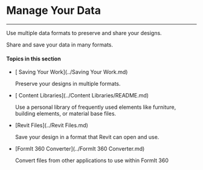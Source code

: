 # Manage Your Data

----

Use multiple data formats to preserve and share your designs.
 

Share and save your data in many formats.

  

#### Topics in this section

* [ Saving Your Work](../Saving Your Work.md)
    
    Preserve your designs in multiple formats.
* [ Content Libraries](../Content Libraries/README.md)
    
    Use a personal library of frequently used elements like furniture, building elements, or material base files.
* [Revit Files](../Revit Files.md)
    
    Save your design in a format that Revit can open and use.
* [FormIt 360 Converter](../FormIt 360 Converter.md)
    
    Convert files from other applications to use within FormIt 360

